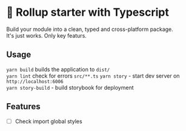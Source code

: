 # 🐣 Rollup starter with Typescript

Build your module into a clean, typed and cross-platform package.  
It's just works. Only key featurs.

## Usage

`yarn build` builds the application to `dist/`  
`yarn lint` check for errors `src/**.ts`
`yarn story` - start dev server on `http://localhost:6006`  
`yarn story-build` - build storybook for deployment

## Features

- [ ] Check import global styles

